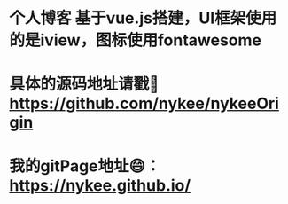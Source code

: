 # 个人博客 基于vue.js搭建，UI框架使用的是iview，图标使用fontawesome
# 具体的源码地址请戳:rocket: <a href="https://github.com/nykee/nykeeOrigin">https://github.com/nykee/nykeeOrigin</a>	
# 我的gitPage地址:smile:：<a href="https://nykee.github.io/">https://nykee.github.io/</a>	
# 